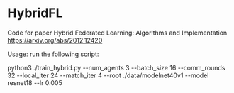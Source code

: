 # HybridFL

Code for paper Hybrid Federated Learning: Algorithms and Implementation https://arxiv.org/abs/2012.12420

Usage: run the following script:

python3 ./train_hybrid.py --num_agents 3 --batch_size 16 --comm_rounds 32 --local_iter 24 --match_iter 4 --root ./data/modelnet40v1 --model resnet18 --lr 0.005

